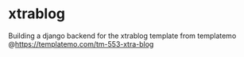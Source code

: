 # xtrablog
Building a django backend for the xtrablog template from templatemo @https://templatemo.com/tm-553-xtra-blog
